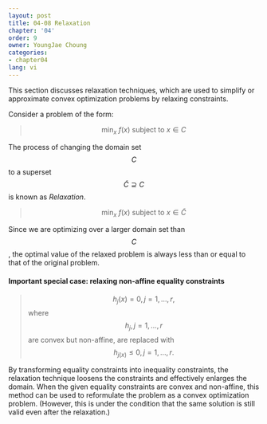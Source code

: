 ```yaml
---
layout: post
title: 04-08 Relaxation
chapter: '04'
order: 9
owner: YoungJae Choung
categories:
- chapter04
lang: vi
---
```

This section discusses relaxation techniques, which are used to simplify or approximate convex optimization problems by relaxing constraints.

Consider a problem of the form:
>$$\text{min}_{x} \text{ } f(x) \text{  subject to  } x \in C$$

The process of changing the domain set $$C$$ to a superset $$\tilde{C} \supseteq C$$ is known as *Relaxation*.
>$$\text{min}_{x} \text{ } f(x) \text{  subject to  } x \in \tilde{C}$$

Since we are optimizing over a larger domain set than $$C$$, the optimal value of the relaxed problem is always less than or equal to that of the original problem.

#### Important special case: relaxing non-affine equality constraints
>$$h_{j}(x) = 0, j = 1, \dotsc, r,$$ where $$h_{j}, j = 1, \dotsc, r$$ are convex but non-affine,
>are replaced with $$h_{j(x)} \le 0, j = 1, \dotsc, r.$$

By transforming equality constraints into inequality constraints, the relaxation technique loosens the constraints and effectively enlarges the domain. When the given equality constraints are convex and non-affine, this method can be used to reformulate the problem as a convex optimization problem. (However, this is under the condition that the same solution is still valid even after the relaxation.)
